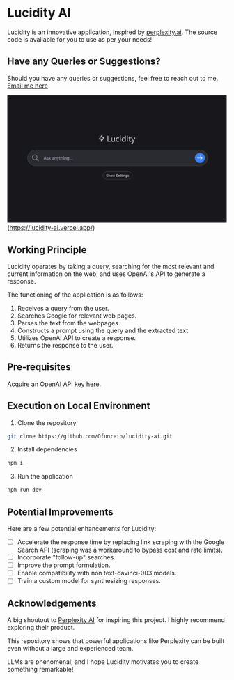 # Lucidity AI

Lucidity is an innovative application, inspired by [perplexity.ai](https://www.perplexity.ai/). The source code is available for you to use as per your needs!

## Have any Queries or Suggestions?

Should you have any queries or suggestions, feel free to reach out to me. [Email me here](mailto:ofunrein123@gmail.com)

![Lucidity AI](./public/screenshot.png)(https://lucidity-ai.vercel.app/)

## Working Principle

Lucidity operates by taking a query, searching for the most relevant and current information on the web, and uses OpenAI's API to generate a response.

The functioning of the application is as follows:

1. Receives a query from the user.
2. Searches Google for relevant web pages.
3. Parses the text from the webpages.
4. Constructs a prompt using the query and the extracted text.
5. Utilizes OpenAI API to create a response.
6. Returns the response to the user.

## Pre-requisites

Acquire an OpenAI API key [here](https://openai.com/api/).

## Execution on Local Environment

1. Clone the repository

```bash
git clone https://github.com/Ofunrein/lucidity-ai.git
```

2. Install dependencies

```bash
npm i
```

3. Run the application

```bash
npm run dev
```

## Potential Improvements

Here are a few potential enhancements for Lucidity:

- [ ] Accelerate the response time by replacing link scraping with the Google Search API (scraping was a workaround to bypass cost and rate limits).
- [ ] Incorporate "follow-up" searches.
- [ ] Improve the prompt formulation.
- [ ] Enable compatibility with non text-davinci-003 models.
- [ ] Train a custom model for synthesizing responses.

## Acknowledgements

A big shoutout to [Perplexity AI](https://www.perplexity.ai/) for inspiring this project. I highly recommend exploring their product.

This repository shows that powerful applications like Perplexity can be built even without a large and experienced team.

LLMs are phenomenal, and I hope Lucidity motivates you to create something remarkable!
